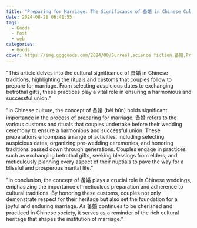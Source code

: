 ```yaml
---
title: "Preparing for Marriage: The Significance of 备婚 in Chinese Culture"
date: 2024-08-28 06:41:55
tags:
  - Goods
  - Post
  - web
categories:
  - Goods
cover: https://img.ggggoods.com/2024/08/Surreal,science fiction,备婚,Preparing for marriage,technology,tech,diagrams,renderings,colors_20240830_00001_.png
---
```


"This article delves into the cultural significance of 备婚 in Chinese traditions, highlighting the rituals and customs that couples follow to prepare for marriage. From selecting auspicious dates to exchanging betrothal gifts, these practices play a vital role in ensuring a harmonious and successful union."

"In Chinese culture, the concept of 备婚 (bèi hūn) holds significant importance in the process of preparing for marriage. 备婚 refers to the various customs and rituals that couples undertake before their wedding ceremony to ensure a harmonious and successful union. These preparations encompass a range of activities, including selecting auspicious dates, organizing pre-wedding ceremonies, and honoring traditions passed down through generations. Couples engage in practices such as exchanging betrothal gifts, seeking blessings from elders, and meticulously planning every aspect of their nuptials to pave the way for a blissful and prosperous marital life."

"In conclusion, the concept of 备婚 plays a crucial role in Chinese weddings, emphasizing the importance of meticulous preparation and adherence to cultural traditions. By honoring these customs, couples not only demonstrate respect for their heritage but also set the foundation for a joyful and enduring marriage. As 备婚 continues to be cherished and practiced in Chinese society, it serves as a reminder of the rich cultural heritage that shapes the institution of marriage."
